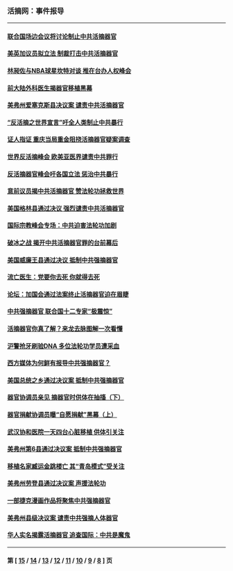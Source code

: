 ### 活摘网：事件报导
---
#### [联合国场边会议将讨论制止中共活摘器官](../../pages/nf5877/n13656361.md?03270430) 
#### [美英加议员拟立法 制裁打击中共活摘器官](../../pages/nf5877/n13430251.md?03270430) 
#### [林昶佐与NBA球星坎特对谈 推在台办人权峰会](../../pages/nf5877/n13414467.md?03270430) 
#### [前大陆外科医生揭器官移植黑幕](../../pages/nf5877/n13401416.md?03270430) 
#### [美弗州爱塞克斯县决议案 谴责中共活摘器官](../../pages/nf5877/n13320919.md?03270430) 
#### [“反活摘之世界宣言”吁全人类制止中共暴行](../../pages/nf5877/n13259730.md?03270430) 
#### [证人指证 重庆当局重金阻挠活摘器官疑案调查](../../pages/nf5877/n13259127.md?03270430) 
#### [世界反活摘峰会 欧美亚医界谴责中共罪行](../../pages/nf5877/n13253550.md?03270430) 
#### [反活摘器官峰会吁各国立法 惩治中共暴行](../../pages/nf5877/n13245052.md?03270430) 
#### [意前议员揭中共活摘器官 赞法轮功拯救世界](../../pages/nf5877/n13203445.md?03270430) 
#### [美国格林县通过决议 强烈谴责中共活摘器官](../../pages/nf5877/n13119367.md?03270430) 
#### [国际宗教峰会专场：中共迫害法轮功加剧](../../pages/nf5877/n13088279.md?03270430) 
#### [破冰之战 揭开中共活摘器官罪的台前幕后](../../pages/nf5877/n13082457.md?03270430) 
#### [美国威廉王县通过决议 抵制中共强摘器官](../../pages/nf5877/n13056521.md?03270430) 
#### [流亡医生：党要你去死 你就得去死](../../pages/nf5877/n13052835.md?03270430) 
#### [论坛：加国会通过法案终止活摘器官迫在眉睫](../../pages/nf5877/n13029839.md?03270430) 
#### [中共强摘器官 联合国十二专家“极震惊”](../../pages/nf5877/n13024313.md?03270430) 
#### [活摘器官你真了解？来龙去脉图解一次看懂](../../pages/nf5877/n13013820.md?03270430) 
#### [沪警抢牙刷验DNA 多位法轮功学员遭采血](../../pages/nf5877/n12969218.md?03270430) 
#### [西方媒体为何鲜有报导中共强摘器官？](../../pages/nf5877/n12932034.md?03270430) 
#### [美国总统之乡通过决议案 抵制中共强摘器官](../../pages/nf5877/n12908242.md?03270430) 
#### [器官协调员亲见 摘器官时供体在抽搐（下）](../../pages/nf5877/n12898622.md?03270430) 
#### [器官捐献协调员曝“自愿捐献”黑幕（上）](../../pages/nf5877/n12878830.md?03270430) 
#### [武汉协和医院一天四台心脏移植 供体引关注](../../pages/nf5877/n12863175.md?03270430) 
#### [美弗州第6县通过决议案 抵制中共强摘器官](../../pages/nf5877/n12805218.md?03270430) 
#### [移植名家臧运金跳楼亡 其“青岛模式”受关注](../../pages/nf5877/n12803746.md?03270430) 
#### [美弗州劳登县通过决议案 声援法轮功](../../pages/nf5877/n12785715.md?03270430) 
#### [一部捷克漫画作品将聚焦中共强摘器官](../../pages/nf5877/n12785954.md?03270430) 
#### [美弗州县级决议案 谴责中共强摘人体器官](../../pages/nf5877/n12721290.md?03270430) 
#### [华人实名揭露活摘器官 追查国际：中共是魔鬼](../../pages/nf5877/n12691724.md?03270430) 

---
#### 第 [ [15](./15.md?03270430) / [14](./14.md?03270430) / [13](./13.md?03270430) / [12](./12.md?03270430) / [11](./11.md?03270430) / [10](./10.md?03270430) / [9](./9.md?03270430) / [8](./8.md?03270430) ] 页
